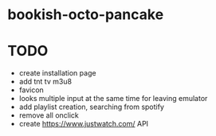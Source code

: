 # bookish-octo-pancake

# TODO

- create installation page
- add tnt tv m3u8
- favicon
- looks multiple input at the same time for leaving emulator
- add playlist creation, searching from spotify
- remove all onclick
- create https://www.justwatch.com/ API